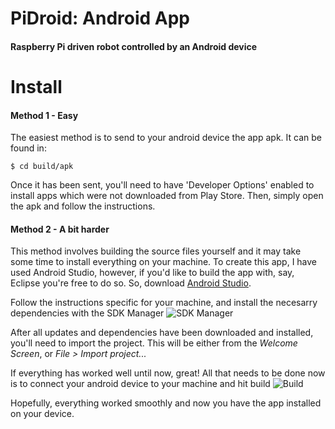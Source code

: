 
PiDroid: Android App
====================
#### Raspberry Pi driven robot controlled by an Android device


Install
=======

#### Method 1 - Easy

The easiest method is to send to your android device the app apk. It can be found in:

	$ cd build/apk

Once it has been sent, you'll need to have 'Developer Options' enabled to install apps which were not downloaded from Play Store. Then, simply open the apk and follow the instructions.



#### Method 2 - A bit harder

This method involves building the source files yourself and it may take some time to install everything on your machine. To create this app, I have used Android Studio, however, if you'd like to build the app with, say, Eclipse you're free to do so. So, download [Android Studio](http://developer.android.com/sdk/installing/studio.html).

Follow the instructions specific for your machine, and install the necesarry
dependencies with the SDK Manager ![SDK Manager](http://i.imgur.com/LbtaGaH.png)

After all updates and dependencies have been downloaded and installed, you'll need
to import the project. This will be either from the *Welcome Screen*, or 
*File > Import project...*

If everything has worked well until now, great! All that needs to be done now is
to connect your android device to your machine and hit build ![Build](http://i.imgur.com/JgkW4cU.png)

Hopefully, everything worked smoothly and now you have the app installed on your device.
